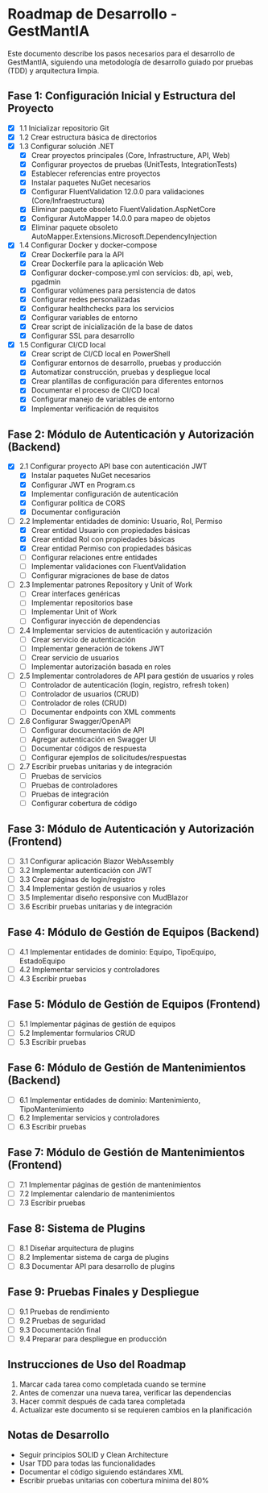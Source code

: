 # Roadmap de Desarrollo - GestMantIA

Este documento describe los pasos necesarios para el desarrollo de GestMantIA, siguiendo una metodología de desarrollo guiado por pruebas (TDD) y arquitectura limpia.

## Fase 1: Configuración Inicial y Estructura del Proyecto

- [x] 1.1 Inicializar repositorio Git
- [x] 1.2 Crear estructura básica de directorios
- [x] 1.3 Configurar solución .NET
   - [x] Crear proyectos principales (Core, Infrastructure, API, Web)
   - [x] Configurar proyectos de pruebas (UnitTests, IntegrationTests)
   - [x] Establecer referencias entre proyectos
   - [x] Instalar paquetes NuGet necesarios
   - [x] Configurar FluentValidation 12.0.0 para validaciones (Core/Infraestructura)
   - [x] Eliminar paquete obsoleto FluentValidation.AspNetCore
   - [x] Configurar AutoMapper 14.0.0 para mapeo de objetos
   - [x] Eliminar paquete obsoleto AutoMapper.Extensions.Microsoft.DependencyInjection
- [x] 1.4 Configurar Docker y docker-compose
   - [x] Crear Dockerfile para la API
   - [x] Crear Dockerfile para la aplicación Web
   - [x] Configurar docker-compose.yml con servicios: db, api, web, pgadmin
   - [x] Configurar volúmenes para persistencia de datos
   - [x] Configurar redes personalizadas
   - [x] Configurar healthchecks para los servicios
   - [x] Configurar variables de entorno
   - [x] Crear script de inicialización de la base de datos
   - [x] Configurar SSL para desarrollo
- [x] 1.5 Configurar CI/CD local
   - [x] Crear script de CI/CD local en PowerShell
   - [x] Configurar entornos de desarrollo, pruebas y producción
   - [x] Automatizar construcción, pruebas y despliegue local
   - [x] Crear plantillas de configuración para diferentes entornos
   - [x] Documentar el proceso de CI/CD local
   - [x] Configurar manejo de variables de entorno
   - [x] Implementar verificación de requisitos

## Fase 2: Módulo de Autenticación y Autorización (Backend)

- [x] 2.1 Configurar proyecto API base con autenticación JWT
   - [x] Instalar paquetes NuGet necesarios
   - [x] Configurar JWT en Program.cs
   - [x] Implementar configuración de autenticación
   - [x] Configurar política de CORS
   - [x] Documentar configuración

- [ ] 2.2 Implementar entidades de dominio: Usuario, Rol, Permiso
   - [x] Crear entidad Usuario con propiedades básicas
   - [x] Crear entidad Rol con propiedades básicas
   - [x] Crear entidad Permiso con propiedades básicas
   - [ ] Configurar relaciones entre entidades
   - [ ] Implementar validaciones con FluentValidation
   - [ ] Configurar migraciones de base de datos

- [ ] 2.3 Implementar patrones Repository y Unit of Work
   - [ ] Crear interfaces genéricas
   - [ ] Implementar repositorios base
   - [ ] Implementar Unit of Work
   - [ ] Configurar inyección de dependencias

- [ ] 2.4 Implementar servicios de autenticación y autorización
   - [ ] Crear servicio de autenticación
   - [ ] Implementar generación de tokens JWT
   - [ ] Crear servicio de usuarios
   - [ ] Implementar autorización basada en roles

- [ ] 2.5 Implementar controladores de API para gestión de usuarios y roles
   - [ ] Controlador de autenticación (login, registro, refresh token)
   - [ ] Controlador de usuarios (CRUD)
   - [ ] Controlador de roles (CRUD)
   - [ ] Documentar endpoints con XML comments

- [ ] 2.6 Configurar Swagger/OpenAPI
   - [ ] Configurar documentación de API
   - [ ] Agregar autenticación en Swagger UI
   - [ ] Documentar códigos de respuesta
   - [ ] Configurar ejemplos de solicitudes/respuestas

- [ ] 2.7 Escribir pruebas unitarias y de integración
   - [ ] Pruebas de servicios
   - [ ] Pruebas de controladores
   - [ ] Pruebas de integración
   - [ ] Configurar cobertura de código

## Fase 3: Módulo de Autenticación y Autorización (Frontend)

- [ ] 3.1 Configurar aplicación Blazor WebAssembly
- [ ] 3.2 Implementar autenticación con JWT
- [ ] 3.3 Crear páginas de login/registro
- [ ] 3.4 Implementar gestión de usuarios y roles
- [ ] 3.5 Implementar diseño responsive con MudBlazor
- [ ] 3.6 Escribir pruebas unitarias y de integración

## Fase 4: Módulo de Gestión de Equipos (Backend)
- [ ] 4.1 Implementar entidades de dominio: Equipo, TipoEquipo, EstadoEquipo
- [ ] 4.2 Implementar servicios y controladores
- [ ] 4.3 Escribir pruebas

## Fase 5: Módulo de Gestión de Equipos (Frontend)
- [ ] 5.1 Implementar páginas de gestión de equipos
- [ ] 5.2 Implementar formularios CRUD
- [ ] 5.3 Escribir pruebas

## Fase 6: Módulo de Gestión de Mantenimientos (Backend)
- [ ] 6.1 Implementar entidades de dominio: Mantenimiento, TipoMantenimiento
- [ ] 6.2 Implementar servicios y controladores
- [ ] 6.3 Escribir pruebas

## Fase 7: Módulo de Gestión de Mantenimientos (Frontend)
- [ ] 7.1 Implementar páginas de gestión de mantenimientos
- [ ] 7.2 Implementar calendario de mantenimientos
- [ ] 7.3 Escribir pruebas

## Fase 8: Sistema de Plugins
- [ ] 8.1 Diseñar arquitectura de plugins
- [ ] 8.2 Implementar sistema de carga de plugins
- [ ] 8.3 Documentar API para desarrollo de plugins

## Fase 9: Pruebas Finales y Despliegue
- [ ] 9.1 Pruebas de rendimiento
- [ ] 9.2 Pruebas de seguridad
- [ ] 9.3 Documentación final
- [ ] 9.4 Preparar para despliegue en producción

## Instrucciones de Uso del Roadmap

1. Marcar cada tarea como completada cuando se termine
2. Antes de comenzar una nueva tarea, verificar las dependencias
3. Hacer commit después de cada tarea completada
4. Actualizar este documento si se requieren cambios en la planificación

## Notas de Desarrollo

- Seguir principios SOLID y Clean Architecture
- Usar TDD para todas las funcionalidades
- Documentar el código siguiendo estándares XML
- Escribir pruebas unitarias con cobertura mínima del 80%
